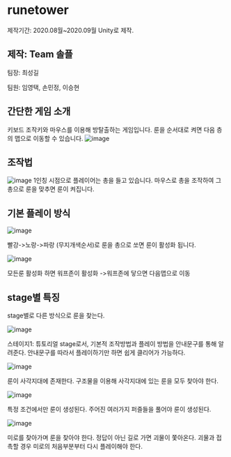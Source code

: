 # runetower

제작기간: 2020.08월~2020.09월
Unity로 제작.

## 제작: Team 솔플

팀장: 최성길

팀원: 임영택, 손민정, 이승현


## 간단한 게임 소개

키보드 조작키와 마우스를 이용해 방탈출하는 게임입니다.
룬을 순서대로 켜면 다음 층의 맵으로 이동할 수 있습니다.
![image](https://user-images.githubusercontent.com/80087763/151272808-cc085a62-d1bf-490d-8179-62a1646a71dd.png)

## 조작법
![image](https://user-images.githubusercontent.com/80087763/151272901-787d9a9e-9c55-4d51-9e47-5d09161979c1.png)
1인칭 시점으로 플레이어는 총을 들고 있습니다. 마우스로 총을 조작하여
그 총으로 룬을 맞추면 룬이 켜집니다.


## 기본 플레이 방식

![image](https://user-images.githubusercontent.com/80087763/151273181-aa352ca6-298e-4649-8348-951f299c6104.png)

빨강->노랑->파랑 (무지개색순서)로 룬을 총으로 쏘면 룬이 활성화 됩니다.

![image](https://user-images.githubusercontent.com/80087763/151389742-540be86f-f3f3-473d-8eba-db524b1440cc.png)

모든룬 활성화 하면 워프존이 활성화
->워프존에 닿으면 다음맵으로 이동

## stage별 특징

stage별로 다른 방식으로 룬을 찾는다.

![image](https://user-images.githubusercontent.com/80087763/151391130-5a4b029c-26cd-47e0-b383-599c668787d7.png)

스테이지1: 튜토리얼 stage로서, 기본적 조작방법과 플레이 방법을 안내문구를 통해 알려준다.
안내문구를 따라서 플레이하기만 하면 쉽게 클리어가 가능하다.


![image](https://user-images.githubusercontent.com/80087763/151391161-fba19176-8299-42ac-baa4-f34bd69398a3.png)

룬이 사각지대에 존재한다.
구조물을 이용해 사각지대에 있는 룬을 모두 찾아야 한다.


![image](https://user-images.githubusercontent.com/80087763/151391182-d297965b-c9ca-44a1-8343-248939eb5db8.png)

특정 조건에서만 룬이 생성된다.
주어진 여러가지 퍼즐들을 풀어야 룬이 생성된다.


![image](https://user-images.githubusercontent.com/80087763/151391201-520d2d81-75dc-4808-8ca9-9dd689f67b07.png)

미로를 찾아가며 룬을 찾아야 한다.
정답이 아닌 길로 가면 괴물이 쫓아온다.
괴물과 접촉할 경우 미로의 처음부분부터 다시 플레이해야 한다.




